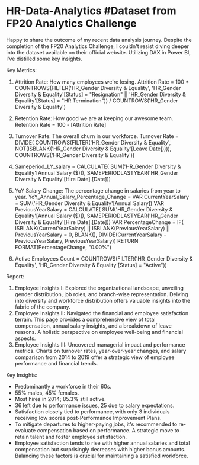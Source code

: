 # HR-Data-Analytics #Dataset from FP20 Analytics Challenge

Happy to share the outcome of my recent data analysis journey. Despite the completion of the FP20 Analytics Challenge, I couldn't resist diving deeper into the dataset available on their official website. Utilizing DAX in Power BI, I've distilled some key insights.

Key Metrics:
1. Attrition Rate: How many employees we're losing.
Attrition Rate = 
   100 * COUNTROWS(FILTER('HR_Gender Diversity & Equality', 'HR_Gender Diversity & Equality'[Status] = "Resignation" || 'HR_Gender Diversity & Equality'[Status] = "HR Termination")) / COUNTROWS('HR_Gender Diversity & Equality')
   
2. Retention Rate: How good we are at keeping our awesome team.
Retention Rate = 100 - [Attrition Rate]

3. Turnover Rate: The overall churn in our workforce.
Turnover Rate = 
    DIVIDE(
        COUNTROWS(FILTER('HR_Gender Diversity & Equality', NOT(ISBLANK('HR_Gender Diversity & Equality'[Leave Date])))),
        COUNTROWS('HR_Gender Diversity & Equality'))

4. Sameperiod_LY_salary = 
    CALCULATE(
        SUM('HR_Gender Diversity & Equality'[Annual Salary ($)]),
        SAMEPERIODLASTYEAR('HR_Gender Diversity & Equality'[Hire Date].[Date]))

5. YoY Salary Change: The percentage change in salaries from year to year.
YoY_Annual_Salary_Percentage_Change = 
VAR CurrentYearSalary = SUM('HR_Gender Diversity & Equality'[Annual Salary])
VAR PreviousYearSalary = CALCULATE(
    SUM('HR_Gender Diversity & Equality'[Annual Salary ($)]),
    SAMEPERIODLASTYEAR('HR_Gender Diversity & Equality'[Hire Date].[Date]))
VAR PercentageChange = 
    IF( ISBLANK(CurrentYearSalary) || ISBLANK(PreviousYearSalary) || PreviousYearSalary = 0,
        BLANK(),
        DIVIDE(CurrentYearSalary - PreviousYearSalary, PreviousYearSalary))
RETURN
    FORMAT(PercentageChange, "0.00%")

7. Active Employees Count = 
    COUNTROWS(FILTER('HR_Gender Diversity & Equality', 'HR_Gender Diversity & Equality'[Status] = "Active"))

Report: 
1. Employee Insights I: Explored the organizational landscape, unveiling gender distribution, job roles, and branch-wise representation. Delving into diversity and workforce distribution offers valuable insights into the fabric of the company.
2. Employee Insights II: Navigated the financial and employee satisfaction terrain. This page provides a comprehensive view of total compensation, annual salary insights, and a breakdown of leave reasons. A holistic perspective on employee well-being and financial aspects.
3. Employee Insights III: Uncovered managerial impact and performance metrics. Charts on turnover rates, year-over-year changes, and salary comparison from 2014 to 2019 offer a strategic view of employee performance and financial trends.

Key Insights:
* Predominantly a workforce in their 60s.
* 55% males, 45% females.
* Most hires in 2014; 85.3% still active.
* 36 left due to performance issues, 25 due to salary expectations.
* Satisfaction closely tied to performance, with only 3 individuals receiving low scores post-Performance Improvement Plans.
* To mitigate departures to higher-paying jobs, it's recommended to re-evaluate compensation based on performance. A strategic move to retain talent and foster employee satisfaction.
* Employee satisfaction tends to rise with higher annual salaries and total compensation but surprisingly decreases with higher bonus amounts. Balancing these factors is crucial for maintaining a satisfied workforce.
